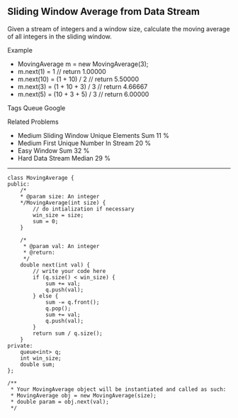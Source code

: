 ## Sliding Window Average from Data Stream  ##

Given a stream of integers and a window size, calculate the moving average of all integers in the sliding window.

Example

- MovingAverage m = new MovingAverage(3);
- m.next(1) = 1 // return 1.00000
- m.next(10) = (1 + 10) / 2 // return 5.50000
- m.next(3) = (1 + 10 + 3) / 3 // return 4.66667
- m.next(5) = (10 + 3 + 5) / 3 // return 6.00000

Tags 
Queue Google

Related Problems 

- Medium Sliding Window Unique Elements Sum 11 %
- Medium First Unique Number In Stream 20 %
- Easy Window Sum 32 %
- Hard Data Stream Median 29 %

----------
	class MovingAverage {
	public:
	    /*
	    * @param size: An integer
	    */MovingAverage(int size) {
	        // do intialization if necessary
	        win_size = size;
	        sum = 0;
	    }
	
	    /*
	     * @param val: An integer
	     * @return:  
	     */
	    double next(int val) {
	        // write your code here
	        if (q.size() < win_size) {
	            sum += val;
	            q.push(val);
	        } else {
	            sum -= q.front();
	            q.pop();
	            sum += val;
	            q.push(val);
	        } 
	        return sum / q.size();
	    }
	private:
	    queue<int> q;
	    int win_size;
	    double sum;
	};
	
	/**
	 * Your MovingAverage object will be instantiated and called as such:
	 * MovingAverage obj = new MovingAverage(size);
	 * double param = obj.next(val);
	 */